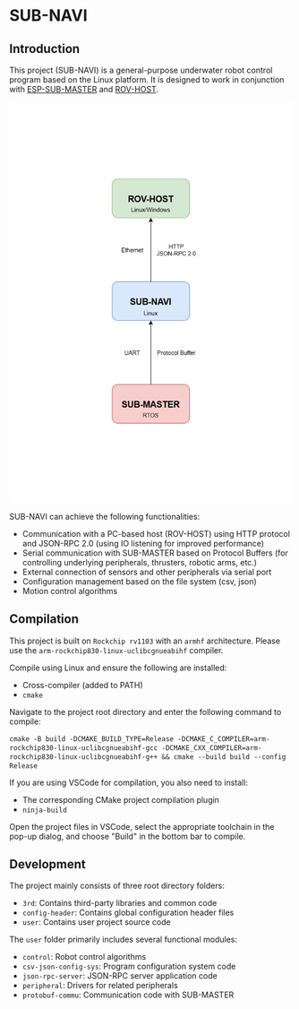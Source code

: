 # SUB-NAVI

## Introduction

This project (SUB-NAVI) is a general-purpose underwater robot control program based on the Linux platform. It is designed to work in conjunction with [ESP-SUB-MASTER](https://github.com/sfxfs/esp-sub-master) and [ROV-HOST](https://github.com/bohonghuang/rov-host).

![](./doc/arch.png)

SUB-NAVI can achieve the following functionalities:

- Communication with a PC-based host (ROV-HOST) using HTTP protocol and JSON-RPC 2.0 (using IO listening for improved performance)
- Serial communication with SUB-MASTER based on Protocol Buffers (for controlling underlying peripherals, thrusters, robotic arms, etc.)
- External connection of sensors and other peripherals via serial port
- Configuration management based on the file system (csv, json)
- Motion control algorithms

## Compilation

This project is built on `Rockchip rv1103` with an `armhf` architecture. Please use the `arm-rockchip830-linux-uclibcgnueabihf` compiler.

Compile using Linux and ensure the following are installed:

- Cross-compiler (added to PATH)
- `cmake`

Navigate to the project root directory and enter the following command to compile:

```shell
cmake -B build -DCMAKE_BUILD_TYPE=Release -DCMAKE_C_COMPILER=arm-rockchip830-linux-uclibcgnueabihf-gcc -DCMAKE_CXX_COMPILER=arm-rockchip830-linux-uclibcgnueabihf-g++ && cmake --build build --config Release
```

If you are using VSCode for compilation, you also need to install:

- The corresponding CMake project compilation plugin
- `ninja-build`

Open the project files in VSCode, select the appropriate toolchain in the pop-up dialog, and choose "Build" in the bottom bar to compile.

## Development

The project mainly consists of three root directory folders:

- `3rd`: Contains third-party libraries and common code
- `config-header`: Contains global configuration header files
- `user`: Contains user project source code

The `user` folder primarily includes several functional modules:

- `control`: Robot control algorithms
- `csv-json-config-sys`: Program configuration system code
- `json-rpc-server`: JSON-RPC server application code
- `peripheral`: Drivers for related peripherals
- `protobuf-commu`: Communication code with SUB-MASTER